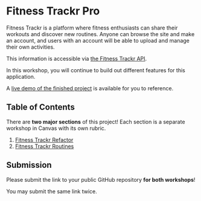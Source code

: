 # Fitness Trackr Pro

Fitness Trackr is a platform where fitness enthusiasts can share their workouts and
discover new routines. Anyone can browse the site and make an account, and users with an
account will be able to upload and manage their own activities.

This information is accessible via [the Fitness Trackr API](https://fitnesstrac-kr.herokuapp.com/api).

In this workshop, you will continue to build out different features for this application.

A [live demo of the finished project](https://fsa-fitness-trackr-pro.netlify.app/) is available for you to reference.

## Table of Contents

There are **two major sections** of this project! Each section is a separate workshop in
Canvas with its own rubric.

1. [Fitness Trackr Refactor](/docs/01-refactor.md)
1. [Fitness Trackr Routines](/docs/02-routines.md)

## Submission

Please submit the link to your public GitHub repository **for both workshops**!

You may submit the same link twice.
